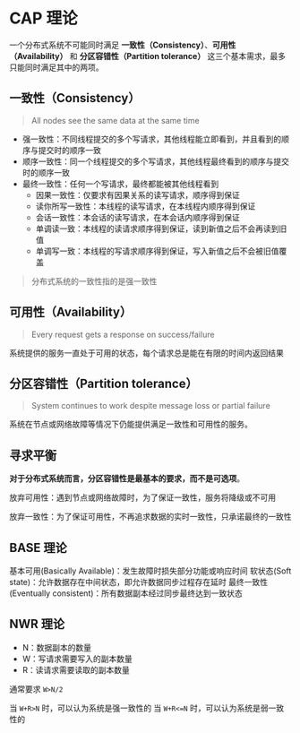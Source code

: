 # CAP 理论

一个分布式系统不可能同时满足 **一致性（Consistency）**、**可用性（Availability）** 和 **分区容错性（Partition tolerance）** 这三个基本需求，最多只能同时满足其中的两项。

## 一致性（Consistency）

> All nodes see the same data at the same time

- 强一致性：不同线程提交的多个写请求，其他线程能立即看到，并且看到的顺序与提交时的顺序一致
- 顺序一致性：同一个线程提交的多个写请求，其他线程最终看到的顺序与提交时的顺序一致
- 最终一致性：任何一个写请求，最终都能被其他线程看到
  - 因果一致性：仅要求有因果关系的读写请求，顺序得到保证
  - 读你所写一致性：本线程的读写请求，在本线程内顺序得到保证
  - 会话一致性：本会话的读写请求，在本会话内顺序得到保证
  - 单调读一致：本线程的读请求顺序得到保证，读到新值之后不会再读到旧值
  - 单调写一致：本线程的写请求顺序得到保证，写入新值之后不会被旧值覆盖

> 分布式系统的一致性指的是强一致性

## 可用性（Availability）

> Every request gets a response on success/failure

系统提供的服务一直处于可用的状态，每个请求总是能在有限的时间内返回结果

## 分区容错性（Partition tolerance）

> System continues to work despite message loss or partial failure

系统在节点或网络故障等情况下仍能提供满足一致性和可用性的服务。

## 寻求平衡

**对于分布式系统而言，分区容错性是最基本的要求，而不是可选项**。

放弃可用性：遇到节点或网络故障时，为了保证一致性，服务将降级或不可用

放弃一致性：为了保证可用性，不再追求数据的实时一致性，只承诺最终的一致性

## BASE 理论

基本可用(Basically Available)：发生故障时损失部分功能或响应时间
软状态(Soft state)：允许数据存在中间状态，即允许数据同步过程存在延时
最终一致性(Eventually consistent)：所有数据副本经过同步最终达到一致状态

## NWR 理论

- N：数据副本的数量
- W：写请求需要写入的副本数量
- R：读请求需要读取的副本数量

通常要求 `W>N/2`

当 `W+R>N` 时，可以认为系统是强一致性的
当 `W+R<=N` 时，可以认为系统是弱一致性的